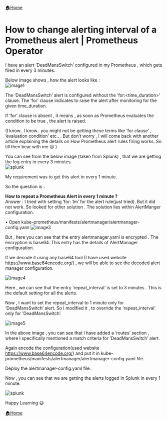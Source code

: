 [:house:Home](https://github.com/debbiswal/Articles)

# How to change alerting interval of a Prometheus alert | Prometheus Operator

I have an alert ‘DeadMansSwitch’ configured in my Prometheus , which gets fired in every 3 minutes.  

Below image shows , how the alert looks like :  
![image1](images/image1.png)  

The ‘DeadMansSwitch’ alert is configured without the ‘for:<time_duration>’ clause. The ‘for’ clause indicates to raise the alert after monitoring for the given time_duration.  

If ‘for’ clause is absent , it means , as soon as Prometheus evaluates the condition to be true , the alert is raised.  

(I know.. I know.. you might not be getting these terms like ‘for clause’ , ‘evaluation condition’ etc.. . But don’t worry , I will come back with another article explaining the details on How Prometheus alert rules firing works. So till then bear with me :smiley: )  

You can see from the below image (taken from Splunk) , that we are getting the log entry in every 3 minutes.  
![splunk](images/image2.png)  

My requirement was to get this alert in every 1 minute.  

So the question is :  

**How to repeat a Prometheus Alert in every 1 minute ?**  
Answer :
I tried with setting ‘for: 1m’ for the alert rule(just tried). But it did not work.
So looked for other solution . The solution lies within AlertManger configuration.

•	Open kube-prometheus/manifests/alertmanager/alertmanager-config.yaml
![image3](images/image3.png)  

But , here you can see that  the entry alertmanager.yaml is encrypted .  The encryption is base64. This entry has the details of AlertManager configuration.

If we decode it using any base64 tool (I have used website https://www.base64encode.org/)  , we will be able to see the decoded alert manager configuration.

![image4](images/image4.png)  

Here , we can see that the entry ‘repeat_interval’ is set to 3 minutes . This is the default setting for all the alerts.

Now , I want to set the repeat_interval to 1 minute  only for ‘DeadMansSwitch’ alert.
So I modified it , to override the ‘repeat_interval’ only for ‘DeadMansSwitch’.

![image5](images/image5.png)   

In the above image , you can see that I have added a ‘routes’ section , where I specifically mentioned a match criteria for ‘DeadMansSwitch’ alert.

Again encode the configuration(used website https://www.base64encode.org/)  and put it in  kube-prometheus/manifests/alertmanager/alertmanager-config.yaml  file.

Deploy the alertmanager-config.yaml file.

Now , you can see that we are getting the alerts logged in Splunk in every 1 minute.

![splunk](images/image6.png)   

Happy Learning :smiley:

[:house:Home](https://github.com/debbiswal/Articles)
